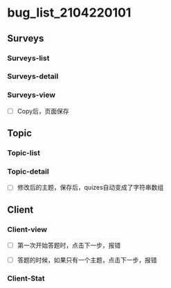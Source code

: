# bug_list_2104220101

## Surveys

### Surveys-list

### Surveys-detail

### Surveys-view

- [ ] Copy后，页面保存

## Topic

### Topic-list

### Topic-detail

- [ ] 修改后的主题，保存后，quizes自动变成了字符串数组

## Client

### Client-view

- [ ] 第一次开始答题时，点击下一步，报错

- [ ] 答题的时候，如果只有一个主题，点击下一步，报错


### Client-Stat
